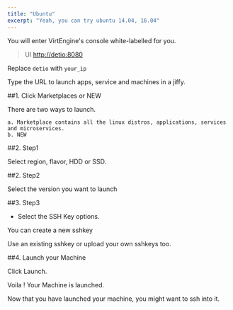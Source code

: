 ```yaml
---
title: "Ubuntu"
excerpt: "Yeah, you can try ubuntu 14.04, 16.04"
---
```


You will enter VirtEngine's console white-labelled for you.

> UI [http://detio:8080](https://detio)  

Replace `detio` with `your_ip`

Type the URL to launch apps, service and machines in a jiffy.

##1. Click Marketplaces or NEW

There are two ways to launch.

    a. Marketplace contains all the linux distros, applications, services and microservices.
    b. NEW

##2. Step1

Select region, flavor, HDD or SSD.

##2. Step2

Select the version you want to launch

##3. Step3

- Select the SSH Key options.

 You can create a new sshkey

 Use an existing sshkey or upload your own sshkeys too.


##4. Launch your Machine

Click Launch.

Voila ! Your Machine is launched.

Now that you have launched your machine, you might want to ssh into it.
